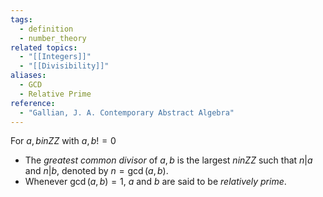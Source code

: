 ```yaml
---
tags:
  - definition
  - number_theory
related topics:
  - "[[Integers]]"
  - "[[Divisibility]]"
aliases:
  - GCD
  - Relative Prime
reference:
  - "Gallian, J. A. Contemporary Abstract Algebra"
---
```

For $a,b in ZZ$ with $a,b != 0$
- The _greatest common divisor_ of $a,b$ is the largest $n in ZZ$ such that $n|a$ and $n|b$, denoted by $n=\operatorname{gcd}(a,b)$.
- Whenever $\operatorname{gcd}(a,b)=1$, $a$ and $b$ are said to be _relatively prime_.
